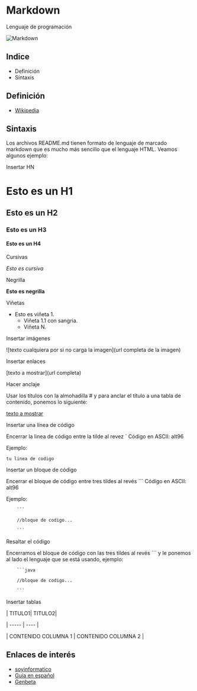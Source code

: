 # Markdown

Lenguaje de programación

![Markdown](http://enrico.spinielli.net/showandtell/images/markdown-logo.png)

## Indice
* Definición
* Síntaxis

## Definición

* [Wikipedia](https://es.wikipedia.org/wiki/Markdown)

## Sintaxis

Los archivos README.md tienen formato de lenguaje de marcado markdown que es mucho más sencillo que el lenguaje HTML. Veamos algunos ejemplo:

Insertar HN

# Esto es un H1
## Esto es un H2
### Esto es un H3
#### Esto es un H4

Cursivas

*Esto es cursiva*

Negrilla

**Esto es negrilla**

Viñetas


- Esto es viñeta 1.
  - Viñeta 1.1 con sangria.
  - Viñeta N.
  
Insertar imágenes

![texto cualquiera por si no carga la imagen](url completa de la imagen)

Insertar enlaces

[texto a mostrar](url completa)

Hacer anclaje

Usar los títulos con la almohadilla # y para anclar el título a una tabla de contenido, ponemos lo siguiente:

[texto a mostrar](#mi-titulo-a-anclar)

Insertar una línea de código

Encerrar la linea de código entre la tilde al revez ` Código en ASCII: alt96

Ejemplo:

`tu linea de codigo`

Insertar un bloque de código

Encerrar el bloque de código entre tres tildes al revés ``` Código en ASCII: alt96

Ejemplo:

		```
		
		//bloque de codigo...
		
		```
Resaltar el código

Encerramos el bloque de código con las tres tildes al revés ``` y le ponemos al lado el lenguaje que se está usando, ejemplo:

		```java
		
		//bloque de codigo...
		
		```
Insertar tablas


| TITULO1| TITULO2|

| ----- | ---- |

| CONTENIDO COLUMNA 1 | CONTENIDO COLUMNA 2 |


## Enlaces de interés

* [soyinformatico](https://github.com/jfasebook)
* [Guía en español](https://markdown.es/)
* [Genbeta](https://www.genbeta.com/guia-de-inicio/que-es-markdown-para-que-sirve-y-como-usarlo)

